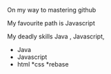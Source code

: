 On my way to mastering github

My favourite path is Javascript

My deadly skills  Java , Javascript, 

* Java
* Javascript
* html
*css
*rebase

